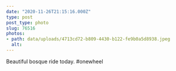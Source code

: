```yaml
---
date: "2020-11-26T21:15:16.000Z"
type: post 
post_type: photo
slug: 76516
photos: 
- path: data/uploads/4713cd72-b809-4430-b122-fe9b0a5d8938.jpeg
  alt: 
---
```

Beautiful bosque ride today. #onewheel
